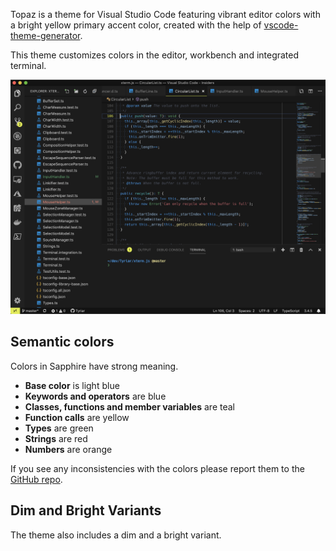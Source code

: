 Topaz is a theme for Visual Studio Code featuring vibrant editor colors with a bright yellow primary accent color, created with the help of [vscode-theme-generator](https://github.com/Tyriar/vscode-theme-generator).

This theme customizes colors in the editor, workbench and integrated terminal.

![Visual Studio Code Topaz theme preview](images/preview.png)

## Semantic colors

Colors in Sapphire have strong meaning.

- **Base color** is light blue
- **Keywords and operators** are blue
- **Classes, functions and member variables** are teal
- **Function calls** are yellow
- **Types** are green
- **Strings** are red
- **Numbers** are orange

If you see any inconsistencies with the colors please report them to the [GitHub repo](https://github.com/Tyriar/vscode-theme-topaz).

## Dim and Bright Variants

The theme also includes a dim and a bright variant.
